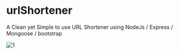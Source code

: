 # urlShortener

A Clean yet Simple to use URL Shortener using NodeJs / Express / Mongoose / bootstrap

![1](https://user-images.githubusercontent.com/81632171/147834436-64e9351b-f1de-4588-889f-d1e2f4499a14.png)
